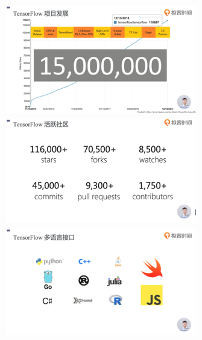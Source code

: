 ![1573050103195](assets/1573050103195.png)

![1573050123597](assets/1573050123597.png)

 ![1573050276251](assets/1573050276251.png)

